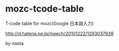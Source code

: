 mozc-tcode-table
================

T-code table for mozc(Google 日本語入力)

http://d.hatena.ne.jp/meech/20101222/1293037939

by naota
